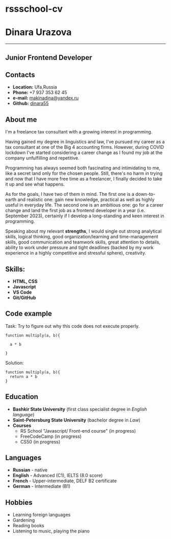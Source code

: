 # rssschool-cv

# Dinara Urazova

***
## Junior Frontend Developer

## Contacts
* __Location:__ Ufa,Russia
* __Phone:__ +7 937 353 62 45
* __e-mail:__ makinadina@yandex.ru
* **Github:** [dinara55](https://github.com/dinara55)


## About me

I'm a freelance tax consultant with a growing interest in programming.

Having gained my degree in linguistics and law, I've pursued my career as a tax consultant at one of the Big 4 accounting firms. However, during COVID lockdown I've started considering a career change as I found my job at the company unfulfilling and repetitive.

Programming has always seemed both fascinating and intimidating to me, like a secret land only for the chosen people. Still, there's no harm in trying and now that I have more free time as a freelancer, I finally decided to take it up and see what happens. 

As for the goals, I have two of them in mind. 
The first one is a down-to-earth and realistic one: gain new knowledge, practical as well as highly useful in everyday life. 
The second one is an ambitious one: go for a career change and land the first job as a frontend developer in a year (i.e. September 2023), certainly if I develop a long-standing and keen interest in programming.

Speaking about my relevant **strengths**, I would single out strong analytical skills, logical thinking, good organization/learning and time-management skills, good communication and teamwork skills, great attention to details, ability to work under pressure and tight deadlines (backed by my work experience in a highly competitive and stressful sphere), creativity.
## Skills:
* __HTML, CSS__
* __Javascript__
* __VS Code__
* __Git/GitHub__
## Code example
Task: Try to figure out why this code does not execute properly. 

```
function multiply(a, b){

  a * b

}
```

Solution:

```
function multiply(a, b){
  return a * b
}

```
## Education
* __Bashkir State University__ (first class specialist degree in *English language*)
* __Saint-Petersburg State University__ (bachelor degree in *Law*)
* __Courses__
    * RS School "Javascript/ Front-end course" (in progress) 
    * FreeCodeCamp (in progress)
    * CS50 (in progress)

## Languages
* __Russian__ - native
* __English__ - Advanced (C1), IELTS (8.0 score)
* __French__ - Upper-intermediate, DELF B2 certificate
* __German__ - Intermediate (B1)

## Hobbies
* Learning foreign languages
* Gardening
* Reading books
* Listening to music, playing the piano